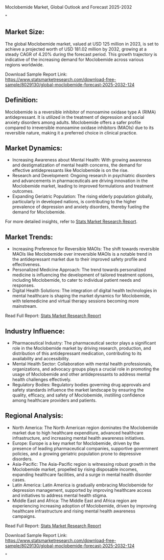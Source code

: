 Moclobemide Market, Global Outlook and Forecast 2025-2032

"<h2>Market Size:</h2>
<p>The global Moclobemide market, valued at USD 125 million in 2023, is set to achieve a projected worth of USD 181.02 million by 2032, growing at a steady CAGR of 4.20% during the forecast period. This growth trajectory is indicative of the increasing demand for Moclobemide across various regions worldwide.</p>
<p>Download Sample Report Link: <a href='https://www.statsmarketresearch.com/download-free-sample/8029130/global-moclobemide-forecast-2025-2032-124'>https://www.statsmarketresearch.com/download-free-sample/8029130/global-moclobemide-forecast-2025-2032-124</a> <p>

<h2>Definition:</h2>
<p>Moclobemide is a reversible inhibitor of monoamine oxidase type A (RIMA) antidepressant. It is utilized in the treatment of depression and social anxiety disorders among adults. Moclobemide offers a safer profile compared to irreversible monoamine oxidase inhibitors (MAOIs) due to its reversible nature, making it a preferred choice in clinical practice.</p>

<h2>Market Dynamics:</h2>
<ul>
    <li>Increasing Awareness about Mental Health: With growing awareness and destigmatization of mental health concerns, the demand for effective antidepressants like Moclobemide is on the rise.</li>
    <li>Research and Development: Ongoing research in psychiatric disorders and advancements in pharmaceuticals are driving innovation in the Moclobemide market, leading to improved formulations and treatment outcomes.</li>
    <li>Expanding Geriatric Population: The rising elderly population globally, particularly in developed nations, is contributing to the higher prevalence of depression and anxiety disorders, thereby fueling the demand for Moclobemide.</li>
</ul>
<p>For more detailed insights, refer to <a href='https://www.statsmarketresearch.com/global-moclobemide-forecast-2025-2032-124-8029130'>Stats Market Research Report</a>.</p>

<h2>Market Trends:</h2>
<ul>
    <li>Increasing Preference for Reversible MAOIs: The shift towards reversible MAOIs like Moclobemide over irreversible MAOIs is a notable trend in the antidepressant market due to their improved safety profile and effectiveness.</li>
    <li>Personalized Medicine Approach: The trend towards personalized medicine is influencing the development of tailored treatment options, including Moclobemide, to cater to individual patient needs and responses.</li>
    <li>Digital Health Solutions: The integration of digital health technologies in mental healthcare is shaping the market dynamics for Moclobemide, with telemedicine and virtual therapy sessions becoming more mainstream.</li>
</ul>
<p>Read Full Report: <a href='https://www.statsmarketresearch.com/global-moclobemide-forecast-2025-2032-124-8029130'>Stats Market Research Report</a></p>

<h2>Industry Influence:</h2>
<ul>
    <li>Pharmaceutical Industry: The pharmaceutical sector plays a significant role in the Moclobemide market by driving research, production, and distribution of this antidepressant medication, contributing to its availability and accessibility.</li>
    <li>Mental Health Sector: Collaboration with mental health professionals, organizations, and advocacy groups plays a crucial role in promoting the usage of Moclobemide and other antidepressants to address mental health challenges effectively.</li>
    <li>Regulatory Bodies: Regulatory bodies governing drug approvals and safety standards influence the market landscape by ensuring the quality, efficacy, and safety of Moclobemide, instilling confidence among healthcare providers and patients.</li>
</ul>

<h2>Regional Analysis:</h2>
<ul>
    <li>North America: The North American region dominates the Moclobemide market due to high healthcare expenditure, advanced healthcare infrastructure, and increasing mental health awareness initiatives.</li>
    <li>Europe: Europe is a key market for Moclobemide, driven by the presence of leading pharmaceutical companies, supportive government policies, and a growing geriatric population prone to depressive disorders.</li>
    <li>Asia-Pacific: The Asia-Pacific region is witnessing robust growth in the Moclobemide market, propelled by rising disposable incomes, expanding healthcare facilities, and a surge in mental health disorder cases.</li>
    <li>Latin America: Latin America is gradually embracing Moclobemide for depression management, supported by improving healthcare access and initiatives to address mental health stigma.</li>
    <li>Middle East and Africa: The Middle East and Africa region are experiencing increasing adoption of Moclobemide, driven by improving healthcare infrastructure and rising mental health awareness campaigns.</li>
</ul>
<p>Read Full Report: <a href='https://www.statsmarketresearch.com/global-moclobemide-forecast-2025-2032-124-8029130'>Stats Market Research Report</a></p>

<p>Download Sample Report Link: <a href='https://www.statsmarketresearch.com/download-free-sample/8029130/global-moclobemide-forecast-2025-2032-124'>https://www.statsmarketresearch.com/download-free-sample/8029130/global-moclobemide-forecast-2025-2032-124</a></p>"
